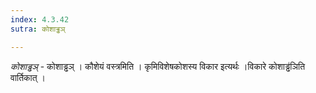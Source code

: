```yaml
---
index: 4.3.42
sutra: कोशाड्ढञ्

---
```

_कोशाड्ढञ्_ - कोशाड्ढञ् । कौशेयं वस्त्रमिति । कृमिविशेषकोशस्य विकार इत्यर्थः ।विकारे कोशाड्ढ॑ञिति वार्तिकात् ।